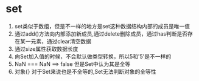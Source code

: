 # set

1. set类似于数组，但是不一样的地方是set这种数据结构内部的成员是唯一值
2. 通过add()方法向内部添加新成员,通过delete删除成员，通过has判断是否存在某一元素，通过clear清空数据
3. 通过size属性获取数据长度
4. 向Set加入值的时候，不会默认做类型转换，所以5和'5'是不一样的
5. NaN === NaN ==> false 但是Set中认为其是全等
6. 对象{} 对于Set来说也是不全等的,Set无法判断对象的全等性